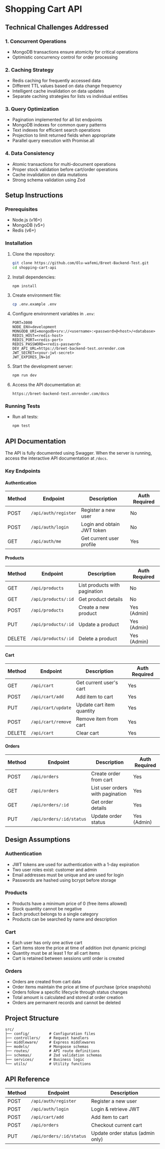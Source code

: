 # Shopping Cart API


## Technical Challenges Addressed

### 1. Concurrent Operations
- MongoDB transactions ensure atomicity for critical operations
- Optimistic concurrency control for order processing


### 2. Caching Strategy
- Redis caching for frequently accessed data
- Different TTL values based on data change frequency
- Intelligent cache invalidation on data updates
- Separate caching strategies for lists vs individual entities

### 3. Query Optimization
- Pagination implemented for all list endpoints
- MongoDB indexes for common query patterns
- Text indexes for efficient search operations
- Projection to limit returned fields when appropriate
- Parallel query execution with Promise.all

### 4. Data Consistency
- Atomic transactions for multi-document operations
- Proper stock validation before cart/order operations
- Cache invalidation on data mutations
- Strong schema validation using Zod

## Setup Instructions

### Prerequisites
- Node.js (v16+)
- MongoDB (v5+)
- Redis (v6+)

### Installation
1. Clone the repository:
   ```bash
   git clone https://github.com/Olu-wafemi/Breet-Backend-Test.git
   cd shopping-cart-api
   ```

2. Install dependencies:
   ```bash
   npm install
   ```

3. Create environment file:
   ```bash
   cp .env.example .env
   ```

4. Configure environment variables in `.env`:
   ```
   PORT=3000
   NODE_ENV=development
   MONGODB_URI=mongodb+srv://<username>:<password>@<host>/<database>
   REDIS_HOST=<redis-host>
   REDIS_PORT=<redis-port>
   REDIS_PASSWORD=<redis-password>
   DEV_API_URL=https://breet-backend-test.onrender.com
   JWT_SECRET=<your-jwt-secret>
   JWT_EXPIRES_IN=1d
   ```

5. Start the development server:
   ```bash
   npm run dev
   ```

6. Access the API documentation at:
   ```
   https://breet-backend-test.onrender.com/docs
   ```

### Running Tests
- Run all tests:
  ```bash
  npm test
  ```

## API Documentation

The API is fully documented using Swagger. When the server is running, access the interactive API documentation at `/docs`.

### Key Endpoints

#### Authentication
| Method | Endpoint             | Description                   | Auth Required |
|--------|----------------------|-------------------------------|---------------|
| POST   | `/api/auth/register` | Register a new user           | No            |
| POST   | `/api/auth/login`    | Login and obtain JWT token    | No            |
| GET    | `/api/auth/me`       | Get current user profile      | Yes           |

#### Products
| Method | Endpoint                 | Description                       | Auth Required |
|--------|--------------------------|-----------------------------------|---------------|
| GET    | `/api/products`          | List products with pagination     | No            |
| GET    | `/api/products/:id`      | Get product details               | No            |
| POST   | `/api/products`          | Create a new product              | Yes (Admin)   |
| PUT    | `/api/products/:id`      | Update a product                  | Yes (Admin)   |
| DELETE | `/api/products/:id`      | Delete a product                  | Yes (Admin)   |


#### Cart
| Method | Endpoint             | Description                   | Auth Required |
|--------|----------------------|-------------------------------|---------------|
| GET    | `/api/cart`          | Get current user's cart       | Yes           |
| POST   | `/api/cart/add`      | Add item to cart              | Yes           |
| PUT    | `/api/cart/update`   | Update cart item quantity     | Yes           |
| POST   | `/api/cart/remove`   | Remove item from cart         | Yes           |
| DELETE | `/api/cart`          | Clear cart                    | Yes           |

#### Orders
| Method | Endpoint                 | Description                       | Auth Required |
|--------|--------------------------|-----------------------------------|---------------|
| POST   | `/api/orders`            | Create order from cart            | Yes           |
| GET    | `/api/orders`            | List user orders with pagination  | Yes           |
| GET    | `/api/orders/:id`        | Get order details                 | Yes           |
| PUT    | `/api/orders/:id/status` | Update order status               | Yes (Admin)   |

## Design Assumptions

### Authentication
- JWT tokens are used for authentication with a 1-day expiration
- Two user roles exist: customer and admin
- Email addresses must be unique and are used for login
- Passwords are hashed using bcrypt before storage

### Products
- Products have a minimum price of 0 (free items allowed)
- Stock quantity cannot be negative
- Each product belongs to a single category
- Products can be searched by name and description

### Cart
- Each user has only one active cart
- Cart items store the price at time of addition (not dynamic pricing)
- Quantity must be at least 1 for all cart items
- Cart is retained between sessions until order is created

### Orders
- Orders are created from cart data
- Order items maintain the price at time of purchase (price snapshots)
- Orders follow a specific lifecycle through status changes
- Total amount is calculated and stored at order creation
- Orders are permanent records and cannot be deleted

## Project Structure
```
src/
├── config/         # Configuration files
├── controllers/    # Request handlers
├── middleware/     # Express middlewares
├── models/         # Mongoose schemas
├── routes/         # API route definitions
├── schemas/        # Zod validation schemas
├── services/       # Business logic
└── utils/          # Utility functions
```



## API Reference
| Method | Endpoint                | Description                       |
|--------|-------------------------|-----------------------------------|
| POST   | `/api/auth/register`    | Register a new user               |
| POST   | `/api/auth/login`       | Login & retrieve JWT              |
| POST   | `/api/cart/add`         | Add item to cart                  |
| POST   | `/api/orders`           | Checkout current cart             |
| PUT    | `/api/orders/:id/status`| Update order status (admin only)  |